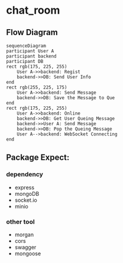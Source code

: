 # chat_room

## Flow Diagram

```mermaid
sequenceDiagram
participant User A 
participant backend
participant DB
rect rgb(175, 225, 255)
    User A->>backend: Regist
    backend->>DB: Send User Info
end
rect rgb(255, 225, 175)
    User A->>backend: Send Message
    backend->>DB: Save the Message to Que
end
rect rgb(175, 225, 255)
    User A->>backend: Online
    backend->>DB: Get User Queing Message
    backend->>User A: Send Message
    backend->>DB: Pop the Queing Message
    User A-->backend: WebSocket Connecting
end
```

## Package Expect:

### dependency
- express
- mongoDB
- socket.io
- minio
### other tool
- morgan
- cors
- swagger
- mongoose
